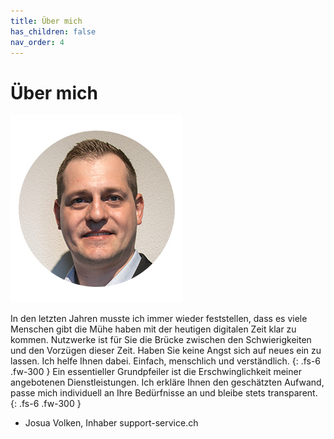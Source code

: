 ```yaml
---
title: Über mich
has_children: false
nav_order: 4
---
```


# Über mich

![](images/josua-volken-275x300-mask.jpg)

In den letzten Jahren musste ich immer wieder feststellen, dass es viele Menschen gibt die Mühe haben mit der heutigen digitalen Zeit klar zu kommen. Nutzwerke ist für Sie die Brücke zwischen den Schwierigkeiten und den Vorzügen dieser Zeit. Haben Sie keine Angst sich auf neues ein zu lassen. Ich helfe Ihnen dabei. Einfach, menschlich und verständlich.
{: .fs-6 .fw-300 }
Ein essentieller Grundpfeiler ist die Erschwinglichkeit meiner angebotenen Dienstleistungen. Ich erkläre Ihnen den geschätzten Aufwand, passe mich individuell an Ihre Bedürfnisse an und bleibe stets transparent.
{: .fs-6 .fw-300 }

- Josua Volken, Inhaber support-service.ch
